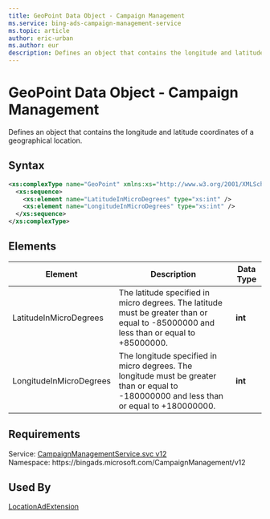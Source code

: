 ```yaml
---
title: GeoPoint Data Object - Campaign Management
ms.service: bing-ads-campaign-management-service
ms.topic: article
author: eric-urban
ms.author: eur
description: Defines an object that contains the longitude and latitude coordinates of a geographical location.
---
```

# GeoPoint Data Object - Campaign Management
Defines an object that contains the longitude and latitude coordinates of a geographical location.

## Syntax
```xml
<xs:complexType name="GeoPoint" xmlns:xs="http://www.w3.org/2001/XMLSchema">
  <xs:sequence>
    <xs:element name="LatitudeInMicroDegrees" type="xs:int" />
    <xs:element name="LongitudeInMicroDegrees" type="xs:int" />
  </xs:sequence>
</xs:complexType>
```

## <a name="elements"></a>Elements


|Element|Description|Data Type|
|-----------|---------------|-------------|
|<a name="latitudeinmicrodegrees"></a>LatitudeInMicroDegrees|The latitude specified in micro degrees. The latitude must be greater than or equal to -85000000 and less than or equal to +85000000.|**int**|
|<a name="longitudeinmicrodegrees"></a>LongitudeInMicroDegrees|The longitude specified in micro degrees. The longitude must be greater than or equal to -180000000 and less than or equal to +180000000.|**int**|

## Requirements
Service: [CampaignManagementService.svc v12](https://campaign.api.bingads.microsoft.com/Api/Advertiser/CampaignManagement/v12/CampaignManagementService.svc)  
Namespace: https\://bingads.microsoft.com/CampaignManagement/v12  

## Used By
[LocationAdExtension](locationadextension.md)  
